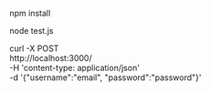 npm install


node test.js


curl -X POST \
  http://localhost:3000/ \
  -H 'content-type: application/json' \
  -d '{"username":"email", "password":"password"}'
